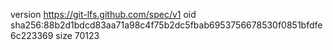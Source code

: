 version https://git-lfs.github.com/spec/v1
oid sha256:88b2d1bdcd83aa71a98c4f75b2dc5fbab6953756678530f0851bfdfe6c223369
size 70123
